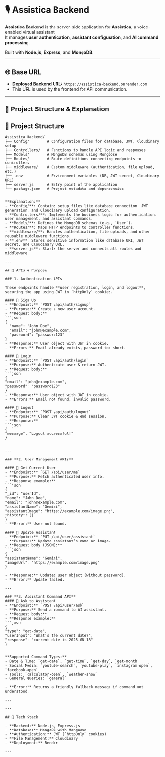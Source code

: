 # 🎙️ Assistica Backend

**Assistica Backend** is the server-side application for **Assistica**, a voice-enabled virtual assistant.  
It manages **user authentication**, **assistant configuration**, and **AI command processing**.  

Built with **Node.js**, **Express**, and **MongoDB**.

---

## 🌐 Base URL

- **Deployed Backend URL:** `https://assistica-backend.onrender.com`  
- This URL is used by the frontend for API communication.

---

## 📂 Project Structure & Explanation
## 📂 Project Structure

```text
Assistica_Backend/
├── Config/        # Configuration files for database, JWT, Cloudinary setup
├── Controllers/   # Functions to handle API logic and responses
├── Models/        # MongoDB schemas using Mongoose
├── Routes/        # Route definitions connecting endpoints to controllers
├── middleware/    # Custom middleware (authentication, file upload, etc.)
├── .env           # Environment variables (DB, JWT secret, Cloudinary URL)
├── server.js      # Entry point of the application
└── package.json   # Project metadata and dependencies


**Explanation:**
- **Config/**: Contains setup files like database connection, JWT generation, and Cloudinary upload configuration.  
- **Controllers/**: Implements the business logic for authentication, user management, and assistant commands.  
- **Models/**: Defines the MongoDB schemas (e.g., `User`).  
- **Routes/**: Maps HTTP endpoints to controller functions.  
- **middleware/**: Handles authentication, file uploads, and other reusable middleware functions.  
- **.env**: Stores sensitive information like database URI, JWT secret, and Cloudinary URL.  
- **server.js**: Starts the server and connects all routes and middleware.

---

## 🔑 APIs & Purpose

### 1. Authentication APIs

These endpoints handle **user registration, login, and logout**, securing the app using JWT in `httpOnly` cookies.

#### 🔹 Sign Up
- **Endpoint:** `POST /api/auth/signup`  
- **Purpose:** Create a new user account.  
- **Request body:**
```json
{
  "name": "John Doe",
  "email": "john@example.com",
  "password": "password123"
}
- **Response:** User object with JWT in cookie.  
- **Errors:** Email already exists, password too short.  

#### 🔹 Login  
- **Endpoint:** `POST /api/auth/login`  
- **Purpose:** Authenticate user & return JWT.  
- **Request body:** 
```json
{
"email": "john@example.com",
"password": "password123"
}
- **Response:** User object with JWT in cookie.  
- **Errors:** Email not found, invalid password.  

#### 🔹 Logout  
- **Endpoint:** `POST /api/auth/logout`  
- **Purpose:** Clear JWT cookie & end session.  
- **Response:**  
```json
{
"message": "Logout successful!"
}


---

### **2. User Management APIs**  

#### 🔹 Get Current User  
- **Endpoint:** `GET /api/user/me`  
- **Purpose:** Fetch authenticated user info.  
- **Response example:**
```json
{
"_id": "userId",
"name": "John Doe",
"email": "john@example.com",
"assistantName": "Gemini",
"assistantImage": "https://example.com/image.png",
"history": []
}
- **Error:** User not found.  

#### 🔹 Update Assistant  
- **Endpoint:** `PUT /api/user/assistant`  
- **Purpose:** Update assistant’s name or image.  
- **Request body (JSON):**
```json
{
"assistantName": "Gemini",
"imageUrl": "https://example.com/image.png"
}

- **Response:** Updated user object (without password).  
- **Error:** Update failed.  

---

### **3. Assistant Command API**  
#### 🔹 Ask to Assistant  
- **Endpoint:** `POST /api/user/ask`  
- **Purpose:** Send a command to AI assistant.  
- **Request body:**  
- **Response example:**  
```json
{
"type": "get-date",
"userInput": "What's the current date?",
"response": "current date is 2025-08-18"
}


**Supported Command Types:**  
- Date & Time: `get-date`, `get-time`, `get-day`, `get-month`  
- Social Media: `youtube-search`, `youtube-play`, `instagram-open`, `facebook-open`  
- Tools: `calculator-open`, `weather-show`  
- General Queries: `general`  

- **Error:** Returns a friendly fallback message if command not understood.  

---

---

## 🚀 Tech Stack  

- **Backend:** Node.js, Express.js  
- **Database:** MongoDB with Mongoose  
- **Authentication:** JWT (`httpOnly` cookies)  
- **File Management:** Cloudinary  
- **Deployment:** Render  

---

